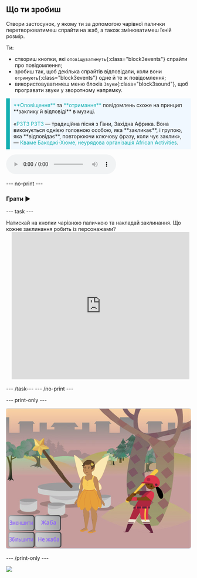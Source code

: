 ## Що ти зробиш

Створи застосунок, у якому ти за допомогою чарівної палички перетворюватимеш спрайти на жаб, а також змінюватимеш їхній розмір.

Ти:
+ створиш кнопки, які `оповіщуватимуть`{:class="block3events"} спрайти про повідомлення;
+ зробиш так, щоб декілька спрайтів відповідали, коли вони `отримують`{:class="block3events"} одне й те ж повідомлення;
+ використовуватимеш меню блоків `Звуки`{:class="block3sound"}, щоб програвати звуки у зворотному напрямку.

<p style="border-left: solid; border-width:10px; border-color: #0faeb0; background-color: aliceblue; padding: 10px;">
<span style="color: #0faeb0">**Оповіщення**</span> та <span style="color: #0faeb0">**отримання**</span> повідомлень схоже на принцип **заклику й відповіді** в музиці.
<br>
<br>
  «<span style="color: #0faeb0">P3T3 P3T3</span> — традиційна пісня з Гани, Західна Африка. Вона виконується однією головною особою, яка **закликає**, і групою, яка  **відповідає**, повторюючи ключову фразу, коли чує заклик»,  — <span style="color: #0faeb0">Кваме Бакоджі-Хюме, неурядова організація African Activities</span>.

<audio controls><source src="images/Pete-Pete.mp3" type="audio/wav"></audio>  
</p>

--- no-print ---

### Грати ▶️

--- task ---

<div style="display: flex; flex-wrap: wrap">
<div style="flex-basis: 175px; flex-grow: 1">  
Натискай на кнопки чарівною паличкою та накладай заклинання. Що кожне заклинання робить із персонажами?
</div>
<div class="scratch-preview" style="margin-left: 15px;">
  <iframe allowtransparency="true" width="485" height="402" src="https://scratch.mit.edu/projects/embed/518413238/?autostart=false" frameborder="0"></iframe>
</div>
</div>

--- /task--- --- /no-print ---

--- print-only ---

![Завершений проєкт](images/showcase_static.png)

--- /print-only ---

![](http://code.org/api/hour/begin_codeclub_spells.png)
